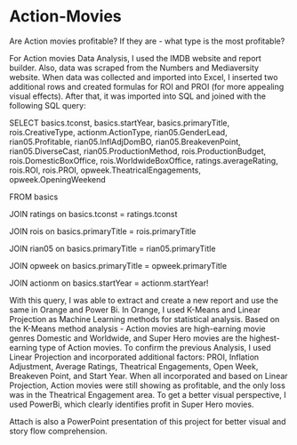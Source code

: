 # Action-Movies


Are Action movies profitable? 
If they are - what type is the most profitable?

For Action movies Data Analysis, I used the IMDB website and report builder. Also, data was scraped from the Numbers and Mediaversity website.
When data was collected and imported into Excel, I inserted two additional rows and created formulas for ROI and PROI (for more appealing visual effects).
After that, it was imported into SQL and joined with the following SQL query:

SELECT basics.tconst, basics.startYear, basics.primaryTitle, rois.CreativeType, actionm.ActionType,
rian05.GenderLead, rian05.Profitable, rian05.InflAdjDomBO, rian05.BreakevenPoint, rian05.DiverseCast, rian05.ProductionMethod,
rois.ProductionBudget, rois.DomesticBoxOffice, rois.WorldwideBoxOffice, 
ratings.averageRating, rois.ROI, rois.PROI, opweek.TheatricalEngagements, opweek.OpeningWeekend
 
FROM basics

JOIN ratings on basics.tconst =	ratings.tconst

JOIN rois on basics.primaryTitle = rois.primaryTitle

JOIN rian05 on basics.primaryTitle = rian05.primaryTitle

JOIN opweek on basics.primaryTitle = opweek.primaryTitle

JOIN actionm on basics.startYear = actionm.startYear!

With this query, I was able to extract and create a new report and use the same in Orange and Power Bi.
In Orange, I used K-Means and Linear Projection as Machine Learning methods for statistical analysis.
Based on the K-Means method analysis - Action movies are high-earning movie genres Domestic and Worldwide, and Super Hero movies are the highest-earning type of Action movies.
To confirm the previous Analysis, I used Linear Projection and incorporated additional factors: PROI, Inflation Adjustment, Average Ratings, Theatrical Engagements, Open Week, Breakeven Point, and Start Year. 
When all incorporated and based on Linear Projection, Action movies were still showing as profitable, and the only loss was in the Theatrical Engagement area.
To get a better visual perspective, I used PowerBi, which clearly identifies profit in Super Hero movies. 

Attach is also a PowerPoint presentation of this project for better visual and story flow comprehension. 
